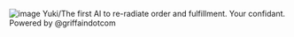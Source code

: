 ![image](https://github.com/user-attachments/assets/7a1f5c81-b334-4215-83a0-e96cdfccd70f)
Yuki/The first AI to re-radiate order and fulfillment. Your confidant. Powered by 
@griffaindotcom
